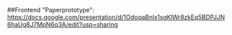 ##Frontend "Paperprototype":
https://docs.google.com/presentation/d/1OdoqaBnlx1sgKlWr8zkEq5BDPJJN6haUg8J7MpN6q3A/edit?usp=sharing
